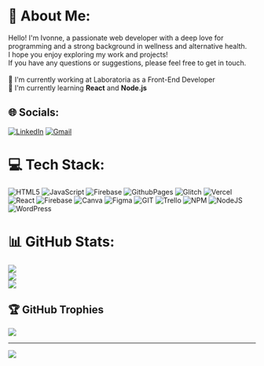 # 💫 About Me:
Hello! I'm Ivonne, a passionate web developer with a deep love for programming and a strong background in wellness and alternative health.<br>
I hope you enjoy exploring my work and projects!<br> 
If you have any questions or suggestions, please feel free to get in touch.<br><br>🔭 I'm currently working at Laboratoria as a Front-End Developer<br>🌱 I'm currently learning **React** and **Node.js**<br>


## 🌐 Socials:
[![LinkedIn](https://img.shields.io/badge/LinkedIn-0077B5?style=for-the-badge&logo=linkedin&logoColor=white)](https://linkedin.com/in//ivonne-conde) 
[![Gmail](https://img.shields.io/badge/Gmail-D14836?style=for-the-badge&logo=gmail&logoColor=white)](ivonneconde91@gmail.com)



# 💻 Tech Stack:
![HTML5](https://img.shields.io/badge/html5-%23E34F26.svg?style=for-the-badge&logo=html5&logoColor=white) ![JavaScript](https://img.shields.io/badge/javascript-%23323330.svg?style=for-the-badge&logo=javascript&logoColor=%23F7DF1E) ![Firebase](https://img.shields.io/badge/firebase-%23039BE5.svg?style=for-the-badge&logo=firebase) ![GithubPages](https://img.shields.io/badge/github%20pages-121013?style=for-the-badge&logo=github&logoColor=white) ![Glitch](https://img.shields.io/badge/glitch-%233333FF.svg?style=for-the-badge&logo=glitch&logoColor=white) ![Vercel](https://img.shields.io/badge/vercel-%23000000.svg?style=for-the-badge&logo=vercel&logoColor=white) ![React](https://img.shields.io/badge/react-%2320232a.svg?style=for-the-badge&logo=react&logoColor=%2361DAFB) ![Firebase](https://img.shields.io/badge/Firebase-039BE5?style=for-the-badge&logo=Firebase&logoColor=white) ![Canva](https://img.shields.io/badge/Canva-%2300C4CC.svg?style=for-the-badge&logo=Canva&logoColor=white) ![Figma](https://img.shields.io/badge/figma-%23F24E1E.svg?style=for-the-badge&logo=figma&logoColor=white) ![GIT](https://img.shields.io/badge/Git-fc6d26?style=for-the-badge&logo=git&logoColor=white) ![Trello](https://img.shields.io/badge/Trello-%23026AA7.svg?style=for-the-badge&logo=Trello&logoColor=white) ![NPM](https://img.shields.io/badge/NPM-%23CB3837.svg?style=for-the-badge&logo=npm&logoColor=white) ![NodeJS](https://img.shields.io/badge/node.js-6DA55F?style=for-the-badge&logo=node.js&logoColor=white) ![WordPress](https://img.shields.io/badge/WordPress-%23117AC9.svg?style=for-the-badge&logo=WordPress&logoColor=white)
# 📊 GitHub Stats:
![](https://github-readme-stats.vercel.app/api?username=IvonneConde&theme=calm&hide_border=false&include_all_commits=false&count_private=false)<br/>
![](https://github-readme-streak-stats.herokuapp.com/?user=IvonneConde&theme=calm&hide_border=false)<br/>
![](https://github-readme-stats.vercel.app/api/top-langs/?username=IvonneConde&theme=calm&hide_border=false&include_all_commits=false&count_private=false&layout=compact)

## 🏆 GitHub Trophies
![](https://github-profile-trophy.vercel.app/?username=IvonneConde&theme=onedark&no-frame=false&no-bg=true&margin-w=4)

---
[![](https://visitcount.itsvg.in/api?id=IvonneConde&icon=0&color=12)](https://visitcount.itsvg.in)

